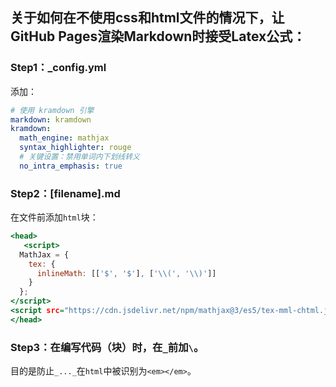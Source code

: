 ## 关于如何在不使用css和html文件的情况下，让GitHub Pages渲染Markdown时接受Latex公式：

### Step1：\_config.yml

添加：

```yaml
# 使用 kramdown 引擎
markdown: kramdown
kramdown:
  math_engine: mathjax
  syntax_highlighter: rouge
  # 关键设置：禁用单词内下划线转义
  no_intra_emphasis: true
```

### Step2：[filename].md

在文件前添加`html`块：

```htm
<head>
   <script>
  MathJax = {
    tex: {
      inlineMath: [['$', '$'], ['\\(', '\\)']]
    }
  };
</script>
<script src="https://cdn.jsdelivr.net/npm/mathjax@3/es5/tex-mml-chtml.js" async></script>
</head>
```

### Step3：在编写代码（块）时，在`_`前加`\`。

目的是防止`_..._`在`html`中被识别为`<em></em>`。



